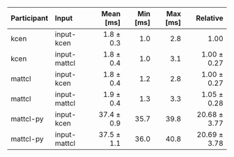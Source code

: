 | Participant | Input | Mean [ms] | Min [ms] | Max [ms] | Relative |
|:---|:---|---:|---:|---:|---:|
| kcen | input-kcen | 1.8 ± 0.3 | 1.0 | 2.8 | 1.00 |
| kcen | input-mattcl | 1.8 ± 0.4 | 1.0 | 3.1 | 1.00 ± 0.27 |
| mattcl | input-kcen | 1.8 ± 0.4 | 1.2 | 2.8 | 1.00 ± 0.27 |
| mattcl | input-mattcl | 1.9 ± 0.4 | 1.3 | 3.3 | 1.05 ± 0.28 |
| mattcl-py | input-kcen | 37.4 ± 0.9 | 35.7 | 39.8 | 20.68 ± 3.77 |
| mattcl-py | input-mattcl | 37.5 ± 1.1 | 36.0 | 40.8 | 20.69 ± 3.78 |
